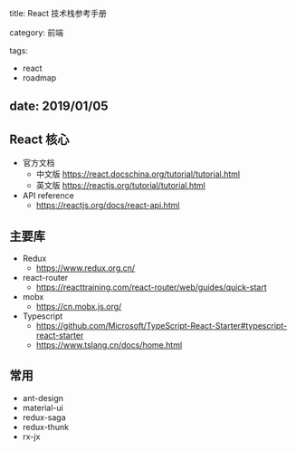 title: React 技术栈参考手册

category: 前端

tags:
 - react
 - roadmap

date: 2019/01/05
---

## React 核心

- 官方文档
  - 中文版 https://react.docschina.org/tutorial/tutorial.html
  - 英文版 https://reactjs.org/tutorial/tutorial.html
- API reference
  - https://reactjs.org/docs/react-api.html

## 主要库

- Redux
  - https://www.redux.org.cn/
- react-router
  - https://reacttraining.com/react-router/web/guides/quick-start
- mobx
  - https://cn.mobx.js.org/
- Typescript
  - https://github.com/Microsoft/TypeScript-React-Starter#typescript-react-starter
  - https://www.tslang.cn/docs/home.html

## 常用

- ant-design
- material-ui
- redux-saga
- redux-thunk
- rx-jx